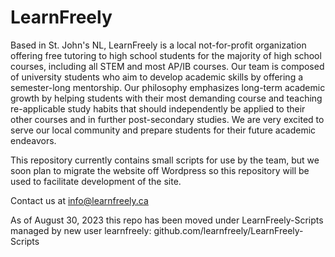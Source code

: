 # LearnFreely

Based in St. John's NL, LearnFreely is a local not-for-profit organization offering free tutoring to high school students for the majority of high school courses, including all STEM and most AP/IB courses. Our team is composed of university students who aim to develop academic skills by offering a semester-long mentorship. Our philosophy emphasizes long-term academic growth by helping students with their most demanding course and teaching re-applicable study habits that should independently be applied to their other courses and in further post-secondary studies. We are very excited to serve our local community and prepare students for their future academic endeavors.

This repository currently contains small scripts for use by the team, but we soon plan to migrate the website off Wordpress so this repository will be used to facilitate development of the site. 

Contact us at info@learnfreely.ca

As of August 30, 2023 this repo has been moved under LearnFreely-Scripts managed by new user learnfreely: github.com/learnfreely/LearnFreely-Scripts
